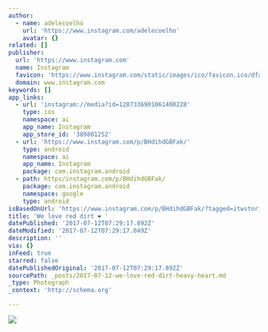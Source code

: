 ```yaml
---
author:
  - name: adelecoelho
    url: 'https://www.instagram.com/adelecoelho'
    avatar: {}
related: []
publisher:
  url: 'https://www.instagram.com'
  name: Instagram
  favicon: 'https://www.instagram.com/static/images/ico/favicon.ico/dfa85bb1fd63.ico'
  domain: www.instagram.com
keywords: []
app_links:
  - url: 'instagram://media?id=1287336901061400228'
    type: ios
    namespace: ai
    app_name: Instagram
    app_store_id: '389801252'
  - url: 'https://www.instagram.com/p/BHdihdGBFak/'
    type: android
    namespace: ai
    app_name: Instagram
    package: com.instagram.android
  - path: https/instagram.com/p/BHdihdGBFak/
    package: com.instagram.android
    namespace: google
    type: android
isBasedOnUrl: 'https://www.instagram.com/p/BHdihdGBFak/?tagged=itwstories'
title: 'We love red dirt ❤ '
datePublished: '2017-07-12T07:29:17.892Z'
dateModified: '2017-07-12T07:29:17.049Z'
description: ''
via: {}
inFeed: true
starred: false
datePublishedOriginal: '2017-07-12T07:29:17.892Z'
sourcePath: _posts/2017-07-12-we-love-red-dirt-heavy-heart.md
_type: Photograph
_context: 'http://schema.org'

---
```

![](https://imgflo.herokuapp.com/graph/2b2431f8e7ba7b0/bd0b15075d3238fbd6dee2a19305206f/noop.jpg?input=https%3A%2F%2Fscontent.cdninstagram.com%2Ft51.2885-15%2Fs640x640%2Fsh0.08%2Fe35%2F13549518_1652494691739410_753217222_n.jpg)